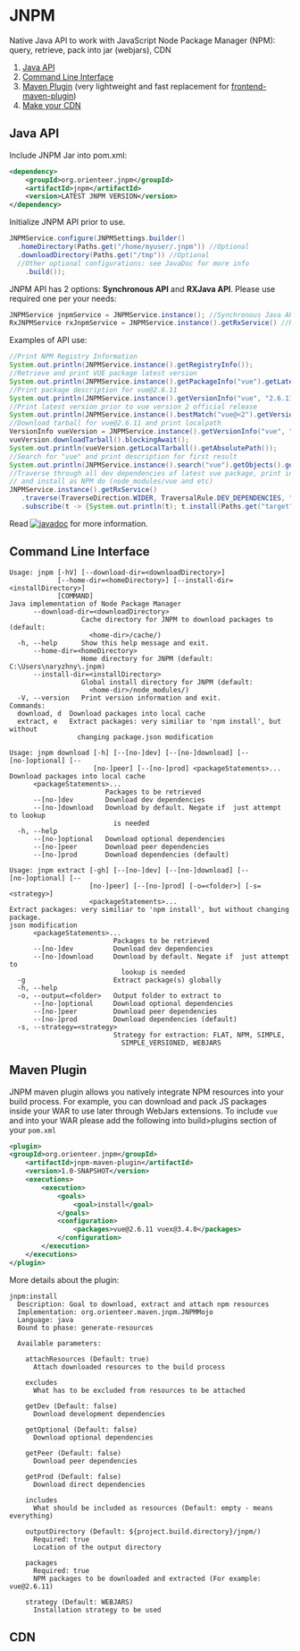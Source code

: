 # JNPM

Native Java API to work with JavaScript Node Package Manager (NPM): query, retrieve, pack into jar (webjars), CDN

1. [Java API](#java-api)
2. [Command Line Interface](#command-line-interface)
3. [Maven Plugin](#maven-plugin) (very lightweight and fast replacement for [frontend-maven-plugin](https://github.com/eirslett/frontend-maven-plugin))
4. [Make your CDN](#cdn)

## Java API

Include JNPM Jar into pom.xml:

```xml
<dependency>
    <groupId>org.orienteer.jnpm</groupId>
    <artifactId>jnpm</artifactId>
    <version>LATEST JNPM VERSION</version>
</dependency>
```

Initialize JNPM API prior to use.

```java
JNPMService.configure(JNPMSettings.builder()
  .homeDirectory(Paths.get("/home/myuser/.jnpm")) //Optional
  .downloadDirectory(Paths.get("/tmp")) //Optional
  //Other optional configurations: see JavaDoc for more info
 	.build());
```

JNPM API has 2 options: **Synchronous API** and **RXJava API**. Please use required one per your needs:

```java
JNPMService jnpmService = JNPMService.instance(); //Synchronous Java API
RxJNPMService rxJnpmService = JNPMService.instance().getRxService() //RXJava API
```

Examples of API use:

```java
//Print NPM Registry Information
System.out.println(JNPMService.instance().getRegistryInfo());
//Retrieve and print VUE package latest version
System.out.println(JNPMService.instance().getPackageInfo("vue").getLatest());
//Print package description for vue@2.6.11
System.out.println(JNPMService.instance().getVersionInfo("vue", "2.6.11").getDescription());
//Print latest version prior to vue version 2 official release
System.out.println(JNPMService.instance().bestMatch("vue@<2").getVersionAsString());
//Download tarball for vue@2.6.11 and print localpath
VersionInfo vueVersion = JNPMService.instance().getVersionInfo("vue", "2.6.11");
vueVersion.downloadTarball().blockingAwait();
System.out.println(vueVersion.getLocalTarball().getAbsolutePath());
//Search for "vue" and print description for first result
System.out.println(JNPMService.instance().search("vue").getObjects().get(0).getSearchPackage().getDescription());
//Traverse through all dev dependencies of latest vue package, print information
// and install as NPM do (node_modules/vue and etc)
JNPMService.instance().getRxService()
   .traverse(TraverseDirection.WIDER, TraversalRule.DEV_DEPENDENCIES, "vue")
   .subscribe(t -> {System.out.println(t); t.install(Paths.get("target", "readme"), InstallationStrategy.NPM);});
```

Read [![javadoc](https://javadoc.io/badge2/org.orienteer.jnpm/jnpm/javadoc.svg)](https://javadoc.io/doc/org.orienteer.jnpm/jnpm) for more information.

## Command Line Interface

```
Usage: jnpm [-hV] [--download-dir=<downloadDirectory>]
            [--home-dir=<homeDirectory>] [--install-dir=<installDirectory>]
            [COMMAND]
Java implementation of Node Package Manager
      --download-dir=<downloadDirectory>
                  Cache directory for JNPM to download packages to (default:
                    <home-dir>/cache/)
  -h, --help      Show this help message and exit.
      --home-dir=<homeDirectory>
                  Home directory for JNPM (default: C:\Users\naryzhny\.jnpm)
      --install-dir=<installDirectory>
                  Global install directory for JNPM (default:
                    <home-dir>/node_modules/)
  -V, --version   Print version information and exit.
Commands:
  download, d  Download packages into local cache
  extract, e   Extract packages: very similiar to 'npm install', but without
                 changing package.json modification
``` 
```
Usage: jnpm download [-h] [--[no-]dev] [--[no-]download] [--[no-]optional] [--
                     [no-]peer] [--[no-]prod] <packageStatements>...
Download packages into local cache
      <packageStatements>...
                        Packages to be retrieved
      --[no-]dev        Download dev dependencies
      --[no-]download   Download by default. Negate if  just attempt to lookup
                          is needed
  -h, --help
      --[no-]optional   Download optional dependencies
      --[no-]peer       Download peer dependencies
      --[no-]prod       Download dependencies (default)
```

```
Usage: jnpm extract [-gh] [--[no-]dev] [--[no-]download] [--[no-]optional] [--
                    [no-]peer] [--[no-]prod] [-o=<folder>] [-s=<strategy>]
                    <packageStatements>...
Extract packages: very similiar to 'npm install', but without changing package.
json modification
      <packageStatements>...
                          Packages to be retrieved
      --[no-]dev          Download dev dependencies
      --[no-]download     Download by default. Negate if  just attempt to
                            lookup is needed
  -g                      Extract package(s) globally
  -h, --help
  -o, --output=<folder>   Output folder to extract to
      --[no-]optional     Download optional dependencies
      --[no-]peer         Download peer dependencies
      --[no-]prod         Download dependencies (default)
  -s, --strategy=<strategy>
                          Strategy for extraction: FLAT, NPM, SIMPLE,
                            SIMPLE_VERSIONED, WEBJARS
```
## Maven Plugin

JNPM maven plugin allows you natively integrate NPM resources into your build process.
For example, you can download and pack JS packages inside your WAR to use later through WebJars extensions.
To include `vue` and into your WAR please add the following into build>plugins section of your `pom.xml`

```xml
<plugin>
<groupId>org.orienteer.jnpm</groupId>
    <artifactId>jnpm-maven-plugin</artifactId>
	<version>1.0-SNAPSHOT</version>
	<executions>
		<execution>
			<goals>
				<goal>install</goal>
			</goals>
			<configuration>
				<packages>vue@2.6.11 vuex@3.4.0</packages>
			</configuration>
		</execution>
	</executions>
</plugin>
```

More details about the plugin:

```
jnpm:install
  Description: Goal to download, extract and attach npm resources
  Implementation: org.orienteer.maven.jnpm.JNPMMojo
  Language: java
  Bound to phase: generate-resources

  Available parameters:

    attachResources (Default: true)
      Attach downloaded resources to the build process

    excludes
      What has to be excluded from resources to be attached

    getDev (Default: false)
      Download development dependencies

    getOptional (Default: false)
      Download optional dependencies

    getPeer (Default: false)
      Download peer dependencies

    getProd (Default: false)
      Download direct dependencies

    includes
      What should be included as resources (Default: empty - means everything)

    outputDirectory (Default: ${project.build.directory}/jnpm/)
      Required: true
      Location of the output directory

    packages
      Required: true
      NPM packages to be downloaded and extracted (For example: vue@2.6.11)

    strategy (Default: WEBJARS)
      Installation strategy to be used
```

## CDN

